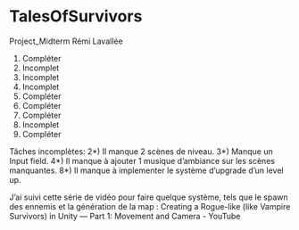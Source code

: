 # TalesOfSurvivors
Project_Midterm
Rémi Lavallée

1)	Compléter
2)	Incomplet
3)	Incomplet
4)	Incomplet
5)	Compléter
6)	Compléter
7)	Compléter
8)	Incomplet
9)	Compléter


Tâches incomplètes:
2*) Il manque 2 scènes de niveau.
3*) Manque un Input field.
4*) Il manque à ajouter 1 musique d’ambiance sur les scènes manquantes.
8*) Il manque à implementer le système d’upgrade d’un level up.

J’ai suivi cette série de vidéo pour faire quelque système, tels que le spawn des ennemis et la génération de la map : Creating a Rogue-like (like Vampire Survivors) in Unity — Part 1: Movement and Camera - YouTube
